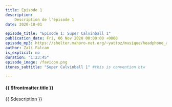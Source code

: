 ```yaml
---
title: Episode 1
description:
    Description de l'épisode 1
date: 2020-10-01

episode_title: "Episode 1: Super Calvinball 1"
publication_date: Fri, 06 Nov 2020 00:00:00 +0000
episode_mp3: https://shelter.mahoro-net.org/~yattoz/musique/headphone_actor.mp3
author: Zali Falcam
is_explicit: no
duration: "1:23:45"
episode_image: /favicon.png
itunes_subtitle: "Super Calvinball 1" #this is convention btw

---
```



#### {{ $frontmatter.title }}

{{ $description }}